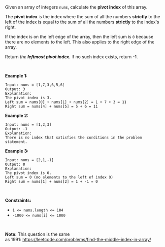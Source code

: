 <!-- https://leetcode.com/problems/find-pivot-index/ -->

Given an array of integers `nums`, calculate the **pivot index** of this
array.

The **pivot index** is the index where the sum of all the numbers
**strictly** to the left of the index is equal to the sum of all the
numbers **strictly** to the index's right.

If the index is on the left edge of the array, then the left sum is `0`
because there are no elements to the left. This also applies to the
right edge of the array.

Return *the **leftmost pivot index***. If no such index exists, return
-1.

 

**Example 1:**

    Input: nums = [1,7,3,6,5,6]
    Output: 3
    Explanation:
    The pivot index is 3.
    Left sum = nums[0] + nums[1] + nums[2] = 1 + 7 + 3 = 11
    Right sum = nums[4] + nums[5] = 5 + 6 = 11

**Example 2:**

    Input: nums = [1,2,3]
    Output: -1
    Explanation:
    There is no index that satisfies the conditions in the problem statement.

**Example 3:**

    Input: nums = [2,1,-1]
    Output: 0
    Explanation:
    The pivot index is 0.
    Left sum = 0 (no elements to the left of index 0)
    Right sum = nums[1] + nums[2] = 1 + -1 = 0

 

**Constraints:**

-   `1 <= nums.length <= 104`
-   `-1000 <= nums[i] <= 1000`

 

**Note:** This question is the same
as 1991: <https://leetcode.com/problems/find-the-middle-index-in-array/>
